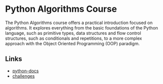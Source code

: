 # Python Algorithms Course

The Python Algorithms course offers a practical introduction focused on algorithms. It explores everything from the basic foundations of the Python language, such as primitive types, data structures and flow control structures, such as conditionals and repetitions, to a more complex approach with the Object Oriented Programming (OOP) paradigm.

## Links

- [python-docs](https://docs.python.org/3/)
- [challenges](https://wiki.python.org.br/ListaDeExercicios)

